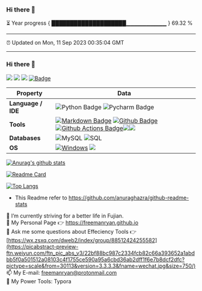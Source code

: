### Hi there 👋
⏳ Year progress { ████████████████████▁▁▁▁▁▁▁▁▁▁ } 69.32 %

---
⏰ Updated on Mon, 11 Sep 2023 00:35:04 GMT

---

### Hi there 👋
![](https://img.shields.io/badge/%E5%86%99%E4%BD%9C%E5%B7%A5%E5%85%B7-Typora-brightgreen)
![](https://img.shields.io/badge/%E7%BC%96%E7%A8%8B%E8%AF%AD%E8%A8%80-Python-orange)
![](https://img.shields.io/badge/%E7%BC%96%E7%A8%8B%E5%B7%A5%E5%85%B7-Sublime-blue)
[![Badge](https://img.shields.io/badge/link-996.icu-%23FF4D5B.svg?style=flat-square)](https://996.icu/#/en_US)




| Property           | Data                                                         |
| ------------------ | ------------------------------------------------------------ |
| **Language / IDE** | ![Python Badge](https://img.shields.io/badge/-Python-3776AB?style=flat&logo=Python&logoColor=white) ![Pycharm Badge](https://img.shields.io/badge/-Pycharm-3776AB?style=flat&logo=Pycharm&logoColor=white) |
| **Tools**          | [![Markdown Badge](https://img.shields.io/badge/-Markdown-2088FF?style=flat&logo=Markdown&logoColor=white)](https://github.com/BEPb/BEPb) [![Github Badge](https://img.shields.io/badge/-Github%20-2088FF?style=flat&logo=Github&logoColor=white)](https://github.com/BEPb/BEPb) [![Github Actions Badge](https://img.shields.io/badge/-Git%20-2088FF?style=flat&logo=Git&logoColor=white)](https://github.com/BEPb/BEPb)![](https://img.shields.io/badge/%E5%86%99%E4%BD%9C%E5%B7%A5%E5%85%B7-Typora-brightgreen)![](https://img.shields.io/badge/%E7%BC%96%E7%A8%8B%E5%B7%A5%E5%85%B7-Sublime-blue) |
| **Databases**      | <img alt="MySQL" src="https://camo.githubusercontent.com/e863bc79abf7a53150665ce9eb1a93f4fb6183af46bc3fb345ee5562736eb23c/68747470733a2f2f696d672e736869656c64732e696f2f62616467652f4d7953514c2d2532333030662e7376673f6c6f676f3d6d7973716c266c6f676f436f6c6f723d7768697465" data-canonical-src="https://img.shields.io/badge/MySQL-%2300f.svg?logo=mysql&amp;logoColor=white" style="max-width: 100%;"> <img src="https://camo.githubusercontent.com/c44ec7dbcddd4dea22204197ce11e45bea3ef03ff97e45294bf66ea793527706/68747470733a2f2f696d672e736869656c64732e696f2f62616467652f2d53514c2d626c61636b3f7374796c653d666c61742d737175617265266c6f676f3d706f737467726573716c266c6f676f436f6c6f723d626c7565" alt="SQL" data-canonical-src="https://img.shields.io/badge/-SQL-black?style=flat-square&amp;logo=postgresql&amp;logoColor=blue" style="max-width: 100%;"> |
| **OS**             | <a target="_blank" rel="noopener noreferrer" href="https://camo.githubusercontent.com/b44114213a5a462903bd69611bb6846f1dc41fe6f3230bd37c67c3d4eb65f08c/68747470733a2f2f696d672e736869656c64732e696f2f62616467652f2d57696e646f77732d626c61636b3f7374796c653d666c61742d737175617265266c6f676f3d77696e646f7773266c6f676f436f6c6f723d626c7565"><img src="https://camo.githubusercontent.com/b44114213a5a462903bd69611bb6846f1dc41fe6f3230bd37c67c3d4eb65f08c/68747470733a2f2f696d672e736869656c64732e696f2f62616467652f2d57696e646f77732d626c61636b3f7374796c653d666c61742d737175617265266c6f676f3d77696e646f7773266c6f676f436f6c6f723d626c7565" alt="Windows" data-canonical-src="https://img.shields.io/badge/-Windows-black?style=flat-square&amp;logo=windows&amp;logoColor=blue" style="max-width: 100%;"></a> ![](https://img.shields.io/badge/Linux-CentOS%207-blue) |




[![Anurag's github stats](https://github-readme-stats.vercel.app/api?username=freemanRyan&show_icons=true&&show_icons=true&theme=transparent&bg_color=00000000)](https://github.com/anuraghazra/github-readme-stats)


[![Readme Card](https://github-readme-stats.vercel.app/api/pin/?username=freemanRyan&repo=freemanRyan.github.io)](https://github.com/freemanRyan/freemanryan.github.io)

[![Top Langs](https://github-readme-stats.vercel.app/api/top-langs/?username=freemanRyan)](https://github.com/anuraghazra/github-readme-stats)


-  This Readme refer to  https://github.com/anuraghazra/github-readme-stats

🔭 I’m currently striving for a better life in Fujian.  
🌱 My Personal Page 👉 https://freemanryan.github.io  
💬 Ask me some questions about Effeciency Tools 👉 [https://wx.zsxq.com/dweb2/index/group/88512424255582](https://picabstract-preview-ftn.weiyun.com/ftn_pic_abs_v3/22bf88bc987c2334fcb82c66a393652a1abdbb5f0a501512a08103c4f1755ce590a95a6cbd36ab2dff1f6e7b8dcf2dfc?pictype=scale&from=30113&version=3.3.3.3&fname=wechat.jpg&size=750/)  
📫 My E-mail: freemanryan@protonmail.com  
🔧 My Power Tools: Typora </br>
            

